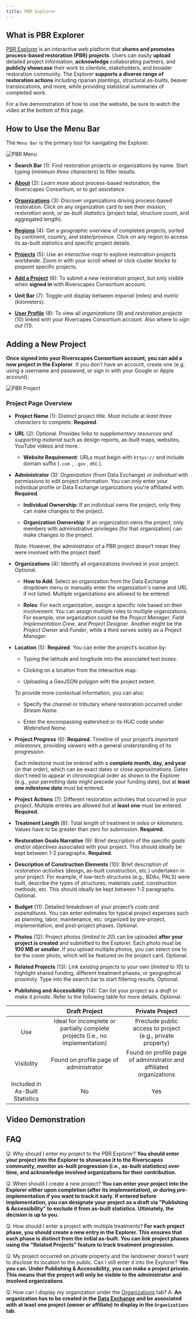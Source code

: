 ```yaml
---
title: PBR Explorer
---
```


## What is PBR Explorer

[PBR Explorer](https://pbr.riverscapes.net/) is an interactive web platform that **shares and promotes process-based restoration (PBR) projects**. Users can easily **upload** detailed project information, **acknowledge** collaborating partners, and **publicly showcase** their work to clientele, stakeholders, and broader restoration community. The Explorer **supports a diverse range of restoration actions** including riparian plantings, structural as-builts, beaver translocations, and more, while providing statistical summaries of completed work. 

For a live demonstration of how to use the website, be sure to watch the video at the bottom of this page.

## How to Use the Menu Bar
The `Menu Bar` is the primary tool for navigating the Explorer.

![PBR Menu](/img/products/pbr/PBR_Explorer_Image_01.png)

 - **Search Bar** (1): Find restoration projects or organizations by name. Start typing (minimum *three characters*) to filter results.
 
 - [**About**](https://pbr.riverscapes.net/about) (2): *Learn more* about process-based restoration, the Riverscapes Consortium, or to *get assistance*.
 
 - [**Organizations**](https://pbr.riverscapes.net/organizations) (3): Discover organizations driving process-based restoration. Click on any organization card to see their *mission, restoration work, or as-built statistics* (project total, structure count, and aggregated length).
 
 - [**Regions**](https://pbr.riverscapes.net/regions) (4): Get a *geographic overview* of completed projects, sorted by continent, country, and state/province. Click on any region to access its as-built statistics and specific project details.
 
 - [**Projects**](https://pbr.riverscapes.net/projects) (5): Use an *interactive map* to explore restoration projects worldwide. Zoom in with your scroll wheel or click cluster blocks to pinpoint specific projects.
 
 - [**Add a Project**](https://pbr.riverscapes.net/add-project) (6): To submit a new restoration project, but only visible when **signed in** with Riverscapes Consortium account.    
 
 - **Unit Bar** (7): Toggle unit display between *imperial* (miles) and *metric* (kilometers). 
 
 - [**User Profile**](https://pbr.riverscapes.net/profile) (8): To view all *organizations* (9) and *restoration projects* (10) linked with your Rivercapes Consortium account. Also where to *sign out* (11).
 

## Adding a New Project

**Once signed into your Riverscapes Consortium account, you can add a new project in the Explorer**. If you don’t have an account, create one (e.g. using a username and password, or sign in with your Google or Apple account). 

![PBR Project](/img/products/pbr/PBR_Explorer_Image_02.png)

### Project Page Overview 

 - **Project Name** (1): Distinct project title. Must include at *least three characters* to complete. **Required**. 

 - **URL** (2): Optional. Provides links to *supplementary resources and supporting material* such as design reports, as-built maps, websites, YouTube videos and more.
   - **Website Requirement**: URLs must begin with `https://` and include domain suffix (`.com `, `.gov` , etc.). 

 - **Administrator** (3): *Organization* (from Data Exchange) or *individual* with permissions to edit project information. You can only enter your individual profile or Data Exchange organizations you're affiliated with. **Required**. 

   - **Individual Ownership**: If an individual owns the project, only they can make changes to the project. 

   - **Organization Ownership**: If an organization owns the project, only members with administrative privileges (for that organization) can make changes to the project.   

   *Note*: However, the administrator of a PBR project doesn’t mean they were involved with the project itself.

 - **Organizations** (4): Identify all organizations involved in your project. Optional. 

   - **How to Add**: Select an organization from the Data Exchange dropdown menu or manually enter the organization's name and URL if not listed.  Multiple organizations are allowed to be entered. 

   - **Roles**: For each organization, assign a specific role based on their involvement. You can assign multiple roles to multiple organizations. For example, one organization could be the *Project Manager*, *Field Implementation Crew*, and *Project Designer*. Another might be the *Project Owner* and *Funder*, while a third serves solely as a *Project Manager*. 

 - **Location** (5): **Required**. You can enter the project’s location by: 

   - Typing the latitude and longitude into the associated text boxes.  

   - Clicking on a location from the interactive map.

   - Uploading a GeoJSON polygon with the project extent. 

   To provide more contextual information, you can also: 

   - Specify the channel or tributary where restoration occurred under *Stream Name*.
 
   - Enter the encompassing watershed or its HUC code under *Watershed Name*. 

  - **Project Progress** (6): **Required**. Timeline of your project’s *important milestones*, providing viewers with a general understanding of its progression. 

    Each milestone must be entered with a **complete month, day, and year** (in that order), which can be exact dates or close approximations. Dates don't need to appear in chronological order as shown in the Explorer (e.g., your permitting date might precede your funding date), but at **least one milestone date** must be entered. 
 
  - **Project Actions** (7): Different restoration activities that occurred in your project. Multiple entries are allowed but at **least one** must be entered. **Required**. 

  - **Treatment Length** (8): Total length of treatment in *miles or kilometers*. Values have to be greater than zero for submission. **Required**. 

  - **Restoration Goals Narrative** (9): Brief description of the specific *goals and/or objectives* associated with your project. This should ideally be kept between 1-2 paragraphs. **Required**. 

  - **Description of Construction Elements** (10): Brief description of *restoration activities* (design, as-built construction, etc.) undertaken in your project. For example, if low-tech structures (e.g., BDAs, PALS) were built, describe the types of structures, materials used, construction methods, etc. This should ideally be kept between 1-2 paragraphs. Optional.  
  - **Budget** (11): Detailed breakdown of your project’s *costs and expenditures*. You can enter estimates for typical project expenses such as planning, labor, maintenance, etc. organized by pre-project, implementation, and post-project phases. Optional. 

  - **Photos** (12): Project photos (*limited to 20*) can be uploaded **after your project is created** and submitted to the Explorer. Each photo must be **100 MB or smaller**. If you upload multiple photos, you can select one to be the cover photo, which will be featured on the project card. Optional. 

  - **Related Projects** (13): *Link existing projects* to your own (*limited to 10*) to highlight shared funding, different treatment phases, or geographical proximity. Type into the search bar to start filtering results. Optional. 

  - **Publishing and Accessibility** (14): Can list your project as a *draft* or make it *private*. Refer to the following table for more details. Optional.

|    |      Draft Project      |  Private Project |
|:----------:|:-------------:|:------:|
| Use | Ideal for incomplete or partially complete projects (i.e., no implementation) | Preclude public access to project (e.g., private property)  |
| Visibility | Found on profile page of administrator | Found on profile page of administrator and affiliated organizations  |
| Included in As-Built Statistics | No | Yes |

## Video Demonstration

## FAQ

Q: Why should I enter my project to the PBR Explorer? **You should enter your project into the Explorer to showcase it to the Riverscapes community, monitor as-built progression (i.e., as-built statistics) over time, and acknowledge involved organizations for their contribution.**  

Q: When should I create a new project? **You can enter your project into the Explorer either upon completion (after its implementation), or during pre-implementation if you want to track it early. If entered before implementation, you can designate your project as a draft via "Publishing & Accessibility" to exclude it from as-built statistics. Ultimately, the decision is up to you**.

Q: How should I enter a project with multiple treatments? **For each project phase, you should create a new entry in the Explorer. This ensures that each phase is distinct from the initial as-built. You can link project phases using the "Related Projects" feature to track treatment progression**. 


Q: My project occurred on private property and the landowner doesn’t want to disclose its location to the public. Can I still enter it into the Explorer? **Yes you can. Under Publishing & Accessibility, you can make a project private. This means that the project will only be visible to the administrator and involved organizations**.  

Q: How can I display my organization under the [Organizations](https://pbr.riverscapes.net/organizations) tab? 
A: **An organization has to be created in the [Data Exchange](https://data.riverscapes.net/) and be associated with at least one project (owner or affiliate) to display in the `Organizations` tab**.  
